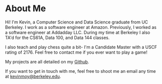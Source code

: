 # About Me

Hi! I'm Kevin, a Computer Science and Data Science graduate from UC Berkeley. I work as a software engineer at Amazon. Previously, I worked as a software engineer at Addadday LLC. During my time at Berkeley I also TA'd for the CS61A, Data 100, and Data 144 classes.

I also teach and play chess quite a bit- I'm a Candidate Master with a USCF rating of 2176. Feel free to contact me if you ever want to play a game!

My projects are all detailed on my [Github](https://github.com/kmoy1).

If you want to get in touch with me, feel free to shoot me an email any time at [kevinmoy@berkeley.edu](mailto:kevinmoy@berkeley.edu ).
